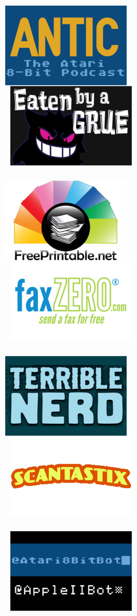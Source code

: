 

<div align = center>

[<img
    src = 'Resources/ANTIC.png'
    width = 380
/>][ANTIC]       
[<img
    src = 'Resources/Grue.png'
    width = 380
/>][Grue]

<br>

[<img
    src = 'Resources/Free%20Printable.png'
    width = 380
/>][Printable]       
[<img
    src = 'Resources/Fax%20Zero.png'
    width = 380
/>][Fax]

<br>

[<img
    src = 'Resources/Terrible%20Nerd.png'
    width = 380
/>][Nerd]       
[<img
    src = 'Resources/Scantastix.png'
    width = 380
/>][Scan]

<br>

[<img
    src = 'Resources/Bot.png'
    width = 380
/>][Bot]

</div>

<br>



<!----------------------------------------------------------------------------->

[Printable]: https://www.freeprintable.net/
[ANTIC]: http://www.ataripodcast.com/
[Scan]: https://twitter.com/textfiles/status/1281674935451222016?s=20
[Grue]: http://monsterfeet.com/grue/
[Nerd]: http://amzn.to/2jH1wK5
[Bot]: https://atari8bitbot.com/
[Fax]: https://faxzero.com/

[YouTube]: https://www.youtube.com/c/KaySavetz
[Archive]: https://archive.org/details/@savetz
[Patreon]: https://www.patreon.com/savetz
[Twitter]: https://twitter.com/kaysavetz


<!---------------------------------[ Buttons ]--------------------------------->

[Button Icon]: https://img.shields.io/badge/Installation-EF2D5E?style=for-the-badge&logoColor=white&logo=DocuSign
